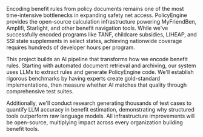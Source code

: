 Encoding benefit rules from policy documents remains one of the most time-intensive bottlenecks in expanding safety net access. PolicyEngine provides the open-source calculation infrastructure powering MyFriendBen, Amplifi, Starlight, and other benefit navigation tools. While we've successfully encoded programs like TANF, childcare subsidies, LIHEAP, and SSI state supplements in select states, achieving nationwide coverage requires hundreds of developer hours per program.

This project builds an AI pipeline that transforms how we encode benefit rules. Starting with automated document retrieval and archiving, our system uses LLMs to extract rules and generate PolicyEngine code. We'll establish rigorous benchmarks by having experts create gold-standard implementations, then measure whether AI matches that quality through comprehensive test suites.

Additionally, we'll conduct research generating thousands of test cases to quantify LLM accuracy in benefit estimation, demonstrating why structured tools outperform raw language models. All infrastructure improvements will be open-source, multiplying impact across every organization building benefit tools.